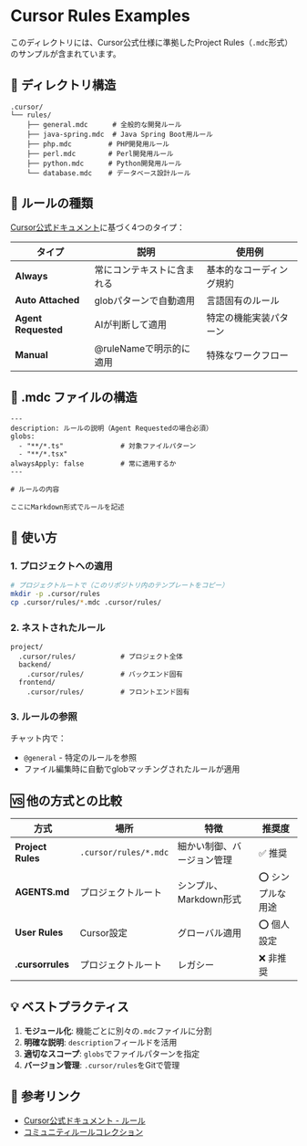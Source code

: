 # Cursor Rules Examples

このディレクトリには、Cursor公式仕様に準拠したProject Rules（`.mdc`形式）のサンプルが含まれています。

## 📁 ディレクトリ構造

```
.cursor/
└── rules/
    ├── general.mdc      # 全般的な開発ルール
    ├── java-spring.mdc  # Java Spring Boot用ルール
    ├── php.mdc         # PHP開発用ルール
    ├── perl.mdc        # Perl開発用ルール
    ├── python.mdc      # Python開発用ルール
    └── database.mdc    # データベース設計ルール
```

## 🔧 ルールの種類

[Cursor公式ドキュメント](https://docs.cursor.com/ja/context/rules)に基づく4つのタイプ：

| タイプ | 説明 | 使用例 |
|--------|------|--------|
| **Always** | 常にコンテキストに含まれる | 基本的なコーディング規約 |
| **Auto Attached** | globパターンで自動適用 | 言語固有のルール |
| **Agent Requested** | AIが判断して適用 | 特定の機能実装パターン |
| **Manual** | @ruleNameで明示的に適用 | 特殊なワークフロー |

## 📝 .mdc ファイルの構造

```mdc
---
description: ルールの説明（Agent Requestedの場合必須）
globs:
  - "**/*.ts"              # 対象ファイルパターン
  - "**/*.tsx"
alwaysApply: false         # 常に適用するか
---

# ルールの内容

ここにMarkdown形式でルールを記述
```

## 🚀 使い方

### 1. プロジェクトへの適用

```bash
# プロジェクトルートで（このリポジトリ内のテンプレートをコピー）
mkdir -p .cursor/rules
cp .cursor/rules/*.mdc .cursor/rules/
```

### 2. ネストされたルール

```
project/
  .cursor/rules/           # プロジェクト全体
  backend/
    .cursor/rules/         # バックエンド固有
  frontend/
    .cursor/rules/         # フロントエンド固有
```

### 3. ルールの参照

チャット内で：
- `@general` - 特定のルールを参照
- ファイル編集時に自動でglobマッチングされたルールが適用

## 🆚 他の方式との比較

| 方式 | 場所 | 特徴 | 推奨度 |
|------|------|------|--------|
| **Project Rules** | `.cursor/rules/*.mdc` | 細かい制御、バージョン管理 | ✅ 推奨 |
| **AGENTS.md** | プロジェクトルート | シンプル、Markdown形式 | ⭕ シンプルな用途 |
| **User Rules** | Cursor設定 | グローバル適用 | ⭕ 個人設定 |
| **.cursorrules** | プロジェクトルート | レガシー | ❌ 非推奨 |

## 💡 ベストプラクティス

1. **モジュール化**: 機能ごとに別々の`.mdc`ファイルに分割
2. **明確な説明**: `description`フィールドを活用
3. **適切なスコープ**: `globs`でファイルパターンを指定
4. **バージョン管理**: `.cursor/rules`をGitで管理

## 🔗 参考リンク

- [Cursor公式ドキュメント - ルール](https://docs.cursor.com/ja/context/rules)
- [コミュニティルールコレクション](https://github.com/PatrickJS/awesome-cursorrules)
